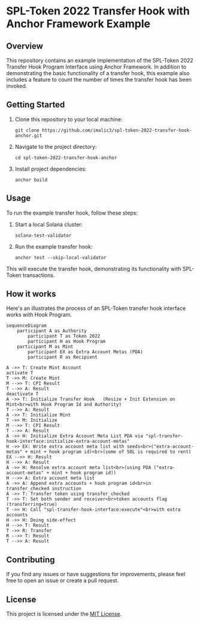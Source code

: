 # SPL-Token 2022 Transfer Hook with Anchor Framework Example

## Overview

This repository contains an example implementation of the SPL-Token 2022 Transfer Hook Program Interface using Anchor Framework. In addition to demonstrating the basic functionality of a transfer hook, this example also includes a feature to count the number of times the transfer hook has been invoked.

## Getting Started

1. Clone this repository to your local machine:

   ```
   git clone https://github.com/imalic3/spl-token-2022-transfer-hook-anchor.git
   ```

2. Navigate to the project directory:

   ```
   cd spl-token-2022-transfer-hook-anchor
   ```

3. Install project dependencies:

   ```
   anchor build
   ```

## Usage

To run the example transfer hook, follow these steps:

1. Start a local Solana cluster:

   ```
   solana-test-validator
   ```

2. Run the example transfer hook:

   ```
   anchor test --skip-local-validator
   ```

This will execute the transfer hook, demonstrating its functionality with SPL-Token transactions.

## How it works

Here's an illustrates the process of an SPL-Token transfer hook interface works with Hook Program.

```mermaid
sequenceDiagram
    participant A as Authority
		participant T as Token 2022
		participant H as Hook Program
    participant M as Mint
		participant EX as Extra Account Metas (PDA)
		participant R as Recipient

A ->> T: Create Mint Account
activate T
T ->> M: Create Mint
M -->> T: CPI Result
T -->> A: Result
deactivate T
A ->> T: Initialize Transfer Hook	(Resize + Init Extension on Mint<br>with Hook Program Id and Authority)
T -->> A: Result
A ->> T: Initialize Mint
T ->> M: Initialize
M -->> T: CPI Result
T -->> A: Result
A ->> H: Initialize Extra Account Meta List PDA via "spl-transfer-hook-interface:initialize-extra-account-metas"
H ->> EX: Write extra account meta list with seeds<br>("extra-account-metas" + mint + hook program id)<br>(some of SOL is required to rent)
EX -->> H: Result
H -->> A: Result
A ->> H: Resolve extra account meta list<br>(using PDA ("extra-account-metas" + mint + hook program id))
H -->> A: Extra account meta list
A ->> A: Append extra accounts + hook program id<br>in transfer_checked instruction
A ->> T: Transfer token using transfer_checked
T ->> T: Set both sender and receiver<br>token accounts flag (transferring=true)
T ->> H: Call "spl-transfer-hook-interface:execute"<br>with extra accounts
H ->> H: Doing side-effect
H -->> T: Result
T ->> R: Transfer
R -->> T: Result
T -->> A: Result
```

## Contributing

If you find any issues or have suggestions for improvements, please feel free to open an issue or create a pull request.

## License

This project is licensed under the [MIT License](LICENSE).
